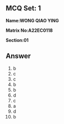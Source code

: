 ## MCQ Set: 1

**Name:WONG QIAO YING**

**Matrix No:A22EC0118**

**Section:01**

## Answer
1. b
2. c
3. c
4. b
5. b
6. d
7. c
8. a
9. d
10. b
